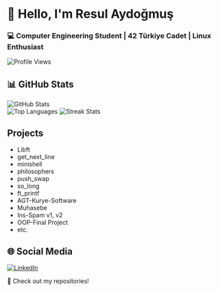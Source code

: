 # 👋 Hello, I'm Resul Aydoğmuş  
### 💻 Computer Engineering Student | 42 Türkiye Cadet | Linux Enthusiast

![Profile Views](https://komarev.com/ghpvc/?username=Ustrif&style=flat-square&color=red)

## 📊 GitHub Stats

![GitHub Stats](https://github-readme-stats.vercel.app/api?username=Ustrif&show_icons=true)  
![Top Languages](https://github-readme-stats.vercel.app/api/top-langs/?username=Ustrif&layout=compact)
![Streak Stats](https://github-readme-streak-stats.herokuapp.com/?user=Ustrif)

## Projects

* Libft
* get_next_line
* minishell
* philosophers
* push_swap
* so_long
* ft_printf
* AGT-Kurye-Software
* Muhasebe
* Ins-Spam v1, v2
* OOP-Final Project
* etc.

## 🌐 Social Media

[![LinkedIn](https://img.shields.io/badge/LinkedIn-blue?style=for-the-badge&logo=linkedin&logoColor=white)](https://www.linkedin.com/in/resul-aydoğmuş-4b0578159/)

🚀 Check out my repositories!

